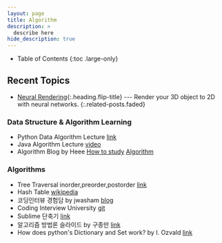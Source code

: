 ```yaml
---
layout: page
title: Algorithm
description: >
  describe here
hide_description: true
---
```


- Table of Contents
{:toc .large-only}

## Recent Topics
* [Neural Rendering]{:.heading.flip-title} --- Render your 3D object to 2D with neural networks.
{:.related-posts.faded}

[Neural Rendering]: /lib/neural_rendering



### Data Structure & Algorithm Learning
- Python Data Algorithm Lecture [link](https://runestone.academy/runestone/static/pythonds/index.html)
- Java Algorithm Lecture [video](https://www.youtube.com/user/damazzang/videos)
- Algorithm Blog by Heee [How to study](https://gmlwjd9405.github.io/2018/05/14/how-to-study-algorithms.html) [Algorithm](https://gmlwjd9405.github.io/2017/10/01/basic-concepts-of-development-algorithm.html)

### Algorithms
- Tree Traversal inorder,preorder,postorder [link](https://www.geeksforgeeks.org/tree-traversals-inorder-preorder-and-postorder/)
- Hash Table [wikipedia](https://en.wikipedia.org/wiki/Hash_table)
- 코딩인터뷰 경험담 by jwasham [blog](https://www.vobour.com/%EB%82%B4%EA%B0%80-%EA%B5%AC%EA%B8%80-%EC%9D%B8%ED%84%B0%EB%B7%B0%EB%A5%BC-%ED%92%80-%ED%83%80%EC%9E%84%EC%9C%BC%EB%A1%9C-8-%EA%B0%9C%EC%9B%94-%EB%8F%99%EC%95%88-%EA%B3%B5%EB%B6%80%ED%95%9C-%EC%9D%B4%EC%9C%A0-why-i-s)
- Coding Interview University [git](https://github.com/jwasham/coding-interview-university)
- Sublime 단축기 [link](http://docs.sublimetext.info/en/latest/reference/keyboard_shortcuts_win.html)
- 알고리즘 방법론 슬라이드 by 구종만 [link](http://theyearlyprophet.com/slides.html)
- How does python's Dictionary and Set work? by I. Ozvald [link](https://www.oreilly.com/library/view/high-performance-python/9781449361747/ch04.html)